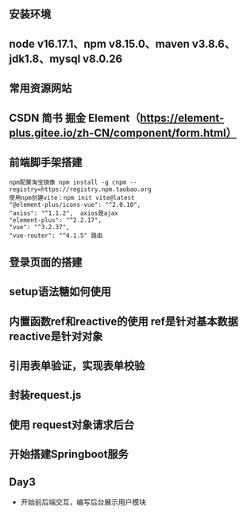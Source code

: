 ## 安装环境
## node v16.17.1、npm v8.15.0、maven v3.8.6、jdk1.8、mysql v8.0.26
## 常用资源网站
## CSDN 简书 掘金 Element（https://element-plus.gitee.io/zh-CN/component/form.html）

## 前端脚手架搭建
    npm配置淘宝镜像 npm install -g cnpm --registry=https://registry.npm.taobao.org
    使用npm创建vite：npm init vite@latest
    "@element-plus/icons-vue": "^2.0.10",
    "axios": "^1.1.2",  axios是ajax
    "element-plus": "^2.2.17",
    "vue": "^3.2.37",
    "vue-router": "^4.1.5" 路由

## 登录页面的搭建

## setup语法糖如何使用
## 内置函数ref和reactive的使用 ref是针对基本数据 reactive是针对对象

## 引用表单验证，实现表单校验

## 封装request.js

## 使用 request对象请求后台

## 开始搭建Springboot服务

## Day3
- 开始前后端交互，编写后台展示用户模块